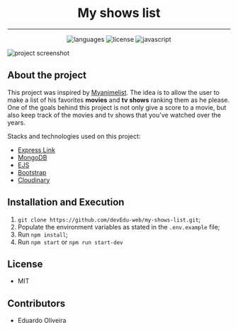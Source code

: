 
<div align="center">

# My shows list
***
![languages](https://img.shields.io/github/languages/count/devEdu-web/my-shows-list)
![license](https://img.shields.io/badge/license-MIT-green)
![javascript](https://img.shields.io/github/languages/top/devEdu-web/my-shows-list)

</div>

![project screenshot](https://cdn.discordapp.com/attachments/695074582654091344/978080853668286564/unknown.png)
## About the project
This project was inspired by [Myanimelist](https://myanimelist.net/). The idea is to allow the user to make a list of his favorites **movies** and **tv shows** ranking them as he please. One of the goals behind this project is not only give a score to a movie, but also keep track of the movies and tv shows that you've watched over the years.

Stacks and technologies used on this project:

* [Express Link](https://expressjs.com/)
* [MongoDB](https://mongoosejs.com/)
* [EJS](https://ejs.co/)
* [Bootstrap](https://getbootstrap.com/)
* [Cloudinary](https://cloudinary.com/)

## Installation and Execution

1. `git clone https://github.com/devEdu-web/my-shows-list.git`;
2. Populate the environment variables as stated in the `.env.example` file;
3. Run `npm install`;
4. Run `npm start` or `npm run start-dev`

## License
* MIT

## Contributors
* Eduardo Oliveira
